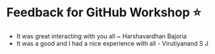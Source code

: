 # Feedback for GitHub Workshop :star: 

- It was great interacting with you all ~ Harshavardhan Bajoria
- It was a good and I had a nice experience with all - Virutiyanand S J
